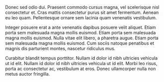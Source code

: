 <!--
Title: About
-->

Donec sed odio dui. Praesent commodo cursus magna, vel scelerisque nisl consectetur et. Cras mattis consectetur purus sit amet fermentum. Aenean eu leo quam. Pellentesque ornare sem lacinia quam venenatis vestibulum.

Integer posuere erat a ante venenatis dapibus posuere velit aliquet. Etiam porta sem malesuada magna mollis euismod. Etiam porta sem malesuada magna mollis euismod. Nulla vitae elit libero, a pharetra augue. Etiam porta sem malesuada magna mollis euismod. Cum sociis natoque penatibus et magnis dis parturient montes, nascetur ridiculus mus.

Curabitur blandit tempus porttitor. Nullam id dolor id nibh ultricies vehicula ut id elit. Nullam id dolor id nibh ultricies vehicula ut id elit. Morbi leo risus, porta ac consectetur ac, vestibulum at eros. Donec ullamcorper nulla non metus auctor fringilla.
